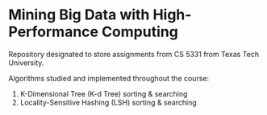 # Mining Big Data with High-Performance Computing

Repository designated to store assignments from CS 5331 from Texas Tech University.

Algorithms studied and implemented throughout the course:

1. K-Dimensional Tree (K-d Tree) sorting & searching
2. Locality-Sensitive Hashing (LSH) sorting & searching
